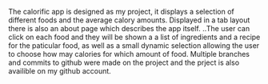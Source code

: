 


  The calorific app is designed as my project, it displays a selection of 
different foods and the average calory amounts. Displayed in a tab layout there
is also an about page which describes the app itself. ..The user can click on
each food and they will be shown a a list of ingredients and a recipe for the
paticular food, as well as a small dynamic selection allowing the user to choose
how may calories for which amount of food. Multiple branches and commits to github were made on the project and the prject is also availible on my github account. 
